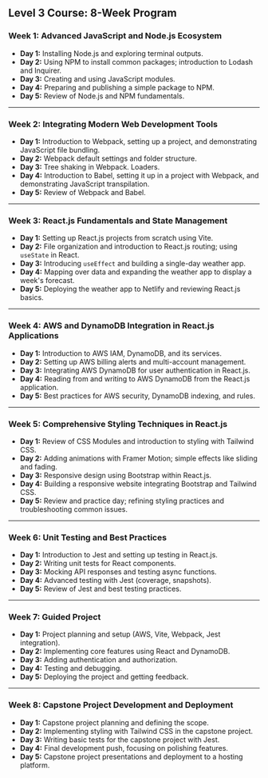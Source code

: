 ## **Level 3 Course: 8-Week Program**

### **Week 1: Advanced JavaScript and Node.js Ecosystem**

- **Day 1:** Installing Node.js and exploring terminal outputs.
- **Day 2:** Using NPM to install common packages; introduction to Lodash and Inquirer.
- **Day 3:** Creating and using JavaScript modules.
- **Day 4:** Preparing and publishing a simple package to NPM.
- **Day 5:** Review of Node.js and NPM fundamentals.

---

### **Week 2: Integrating Modern Web Development Tools**

- **Day 1:** Introduction to Webpack, setting up a project, and demonstrating JavaScript file bundling.
- **Day 2:** Webpack default settings and folder structure.
- **Day 3:** Tree shaking in Webpack. Loaders.
- **Day 4:** Introduction to Babel, setting it up in a project with Webpack, and demonstrating JavaScript transpilation.
- **Day 5:** Review of Webpack and Babel.

---

### **Week 3: React.js Fundamentals and State Management**

- **Day 1:** Setting up React.js projects from scratch using Vite.
- **Day 2:** File organization and introduction to React.js routing; using `useState` in React.
- **Day 3:** Introducing `useEffect` and building a single-day weather app.
- **Day 4:** Mapping over data and expanding the weather app to display a week's forecast.
- **Day 5:** Deploying the weather app to Netlify and reviewing React.js basics.

---

### **Week 4: AWS and DynamoDB Integration in React.js Applications**

- **Day 1:** Introduction to AWS IAM, DynamoDB, and its services.
- **Day 2:** Setting up AWS billing alerts and multi-account management.
- **Day 3:** Integrating AWS DynamoDB for user authentication in React.js.
- **Day 4:** Reading from and writing to AWS DynamoDB from the React.js application.
- **Day 5:** Best practices for AWS security, DynamoDB indexing, and rules.

---

### **Week 5: Comprehensive Styling Techniques in React.js**

- **Day 1:** Review of CSS Modules and introduction to styling with Tailwind CSS.
- **Day 2:** Adding animations with Framer Motion; simple effects like sliding and fading.
- **Day 3:** Responsive design using Bootstrap within React.js.
- **Day 4:** Building a responsive website integrating Bootstrap and Tailwind CSS.
- **Day 5:** Review and practice day; refining styling practices and troubleshooting common issues.

---

### **Week 6: Unit Testing and Best Practices**

- **Day 1:** Introduction to Jest and setting up testing in React.js.
- **Day 2:** Writing unit tests for React components.
- **Day 3:** Mocking API responses and testing async functions.
- **Day 4:** Advanced testing with Jest (coverage, snapshots).
- **Day 5:** Review of Jest and best testing practices.

---

### **Week 7: Guided Project**

- **Day 1:** Project planning and setup (AWS, Vite, Webpack, Jest integration).
- **Day 2:** Implementing core features using React and DynamoDB.
- **Day 3:** Adding authentication and authorization.
- **Day 4:** Testing and debugging.
- **Day 5:** Deploying the project and getting feedback.

---

### **Week 8: Capstone Project Development and Deployment**

- **Day 1:** Capstone project planning and defining the scope.
- **Day 2:** Implementing styling with Tailwind CSS in the capstone project.
- **Day 3:** Writing basic tests for the capstone project with Jest.
- **Day 4:** Final development push, focusing on polishing features.
- **Day 5:** Capstone project presentations and deployment to a hosting platform.
